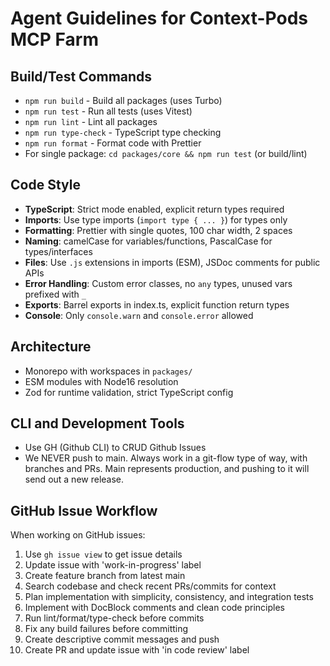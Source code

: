 # Agent Guidelines for Context-Pods MCP Farm

## Build/Test Commands

- `npm run build` - Build all packages (uses Turbo)
- `npm run test` - Run all tests (uses Vitest)
- `npm run lint` - Lint all packages
- `npm run type-check` - TypeScript type checking
- `npm run format` - Format code with Prettier
- For single package: `cd packages/core && npm run test` (or build/lint)

## Code Style

- **TypeScript**: Strict mode enabled, explicit return types required
- **Imports**: Use type imports (`import type { ... }`) for types only
- **Formatting**: Prettier with single quotes, 100 char width, 2 spaces
- **Naming**: camelCase for variables/functions, PascalCase for types/interfaces
- **Files**: Use `.js` extensions in imports (ESM), JSDoc comments for public APIs
- **Error Handling**: Custom error classes, no `any` types, unused vars prefixed with `_`
- **Exports**: Barrel exports in index.ts, explicit function return types
- **Console**: Only `console.warn` and `console.error` allowed

## Architecture

- Monorepo with workspaces in `packages/`
- ESM modules with Node16 resolution
- Zod for runtime validation, strict TypeScript config

## CLI and Development Tools

- Use GH (Github CLI) to CRUD Github Issues
- We NEVER push to main. Always work in a git-flow type of way, with branches and PRs. Main represents production, and pushing to it will send out a new release.

## GitHub Issue Workflow

When working on GitHub issues:

1. Use `gh issue view` to get issue details
2. Update issue with 'work-in-progress' label
3. Create feature branch from latest main
4. Search codebase and check recent PRs/commits for context
5. Plan implementation with simplicity, consistency, and integration tests
6. Implement with DocBlock comments and clean code principles
7. Run lint/format/type-check before commits
8. Fix any build failures before committing
9. Create descriptive commit messages and push
10. Create PR and update issue with 'in code review' label
